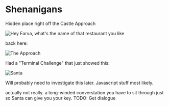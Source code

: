 # __Shenanigans__

Hidden place right off the Castle Approach

![Hey Farva, what's the name of that restaurant you like](/img/shenanigans/shenanigans.png)

back here:

![The Approach](/img/shenanigans/approach.png)

Had a "Terminal Challenge" that just showed this:

![Santa](/img/shenanigans/santa.png)

Will probably need to investigate this later. Javascript stuff most likely.

actually not really. a long-winded converstation you have to sit through just so Santa can give you your key. TODO: Get dialogue